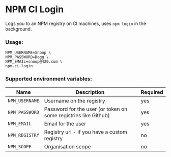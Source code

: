 # NPM CI Login

Logs you to an NPM registry on CI machines, uses `npm login` in the background.

### Usage:
```
NPM_USERNAME=Snoop \
NPM_PASSWORD=Dogg \
NPM_EMAIL=snoop@420.com \
npm-ci-login
```

### Supported environment variables:

| Name           | Description                                                     | Required |
| -------------- | --------------------------------------------------------------- | -------- |
| `NPM_USERNAME` | Username on the registry                                        | yes      |
| `NPM_PASSWORD` | Password for the user (or token on some registries like Github) | yes      |
| `NPM_EMAIL`    | Email for the user                                              | yes      |
| `NPM_REGISTRY` | Registry url - if you have a custom registry                    | no       |
| `NPM_SCOPE`    | Organisation scope                                              | no       |
